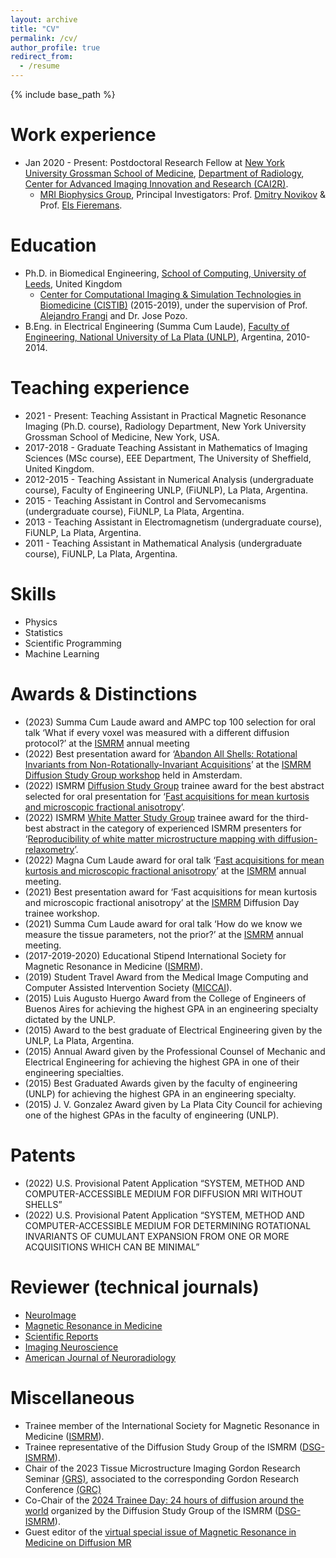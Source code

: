 ```yaml
---
layout: archive
title: "CV"
permalink: /cv/
author_profile: true
redirect_from:
  - /resume
---
```


{% include base_path %}



Work experience
======
* Jan 2020 - Present: Postdoctoral Research Fellow at [New York University Grossman School of Medicine](https://med.nyu.edu/our-community/about-us), [Department of Radiology](https://med.nyu.edu/departments-institutes/radiology/research), [Center for Advanced Imaging Innovation and Research (CAI2R)](https://cai2r.net/).
  * [MRI Biophysics Group](https://www.diffusion-mri.com/), Principal Investigators: Prof. [Dmitry Novikov](https://www.diffusion-mri.com/who-we-are/dmitry-novikov/) & Prof. [Els Fieremans](https://www.diffusion-mri.com/who-we-are/els-fieremans/).


Education
======
* Ph.D. in Biomedical Engineering, [School of Computing, University of Leeds](https://eps.leeds.ac.uk/computing), United Kingdom
  * [Center for Computational Imaging & Simulation Technologies in Biomedicine (CISTIB)](http://www.cistib.org/) (2015-2019), under the supervision of Prof. [Alejandro Frangi](http://www.cistib.org/index.php/members/core-academics/alejandro-frangi) and Dr. Jose Pozo.
* B.Eng. in Electrical Engineering (Summa Cum Laude), [Faculty of Engineering, National University of La Plata (UNLP)](https://www.ing.unlp.edu.ar/), Argentina, 2010-2014.


Teaching experience
======
* 2021 - Present: Teaching Assistant in Practical Magnetic Resonance Imaging (Ph.D. course), Radiology Department, New York University Grossman School of Medicine, New York, USA.
* 2017-2018 - Graduate Teaching Assistant in Mathematics of Imaging Sciences (MSc course), EEE Department, The University of Sheffield, United Kingdom.
* 2012-2015 - Teaching Assistant in Numerical Analysis (undergraduate course), Faculty of Engineering UNLP, (FiUNLP), La Plata, Argentina.
* 2015 - Teaching Assistant in Control and Servomecanisms (undergraduate course), FiUNLP, La Plata, Argentina.
* 2013 - Teaching Assistant in Electromagnetism (undergraduate course), FiUNLP, La Plata, Argentina.
* 2011 - Teaching Assistant in Mathematical Analysis (undergraduate course), FiUNLP, La Plata, Argentina.

Skills
======
* Physics
* Statistics
* Scientific Programming
* Machine Learning

  
Awards & Distinctions
======
* (2023) Summa Cum Laude award and AMPC top 100 selection for oral talk ‘What if every voxel was measured with a different diffusion protocol?’ at the [ISMRM](https://www.ismrm.org/) annual meeting
* (2022) Best presentation award for ‘[Abandon All Shells: Rotational Invariants from Non-Rotationally-Invariant Acquisitions](https://cds.ismrm.org/protected/Diffusion22/abstracts/Coelho.pdf)’ at the [ISMRM Diffusion Study Group workshop](https://www.ismrm.org/workshops/2022/Diffusion/program.php) held in Amsterdam.
* (2022) ISMRM [Diffusion Study Group](https://groups.ismrm.org/diffusion/) trainee award for the best abstract selected for oral presentation for ‘[Fast acquisitions for mean kurtosis and microscopic fractional anisotropy](https://submissions.mirasmart.com/ISMRM2022/Itinerary/Files/PDFFiles/0514.html)’.
* (2022) ISMRM [White Matter Study Group](https://groups.ismrm.org/white-matter/) trainee award for the third-best abstract in the category of experienced ISMRM presenters for ‘[Reproducibility of white matter microstructure mapping with diffusion-relaxometry](https://submissions.mirasmart.com/ISMRM2022/Itinerary/Files/PDFFiles/0697.html)’.
* (2022) Magna Cum Laude award for oral talk ‘[Fast acquisitions for mean kurtosis and microscopic fractional anisotropy](https://submissions.mirasmart.com/ISMRM2022/Itinerary/Files/PDFFiles/0514.html)’ at the [ISMRM](https://www.ismrm.org/) annual meeting.
* (2021) Best presentation award for ‘Fast acquisitions for mean kurtosis and microscopic fractional anisotropy’ at the [ISMRM](https://www.ismrm.org/) Diffusion Day trainee workshop.
* (2021) Summa Cum Laude award for oral talk ‘How do we know we measure the tissue parameters, not the prior?’ at the [ISMRM](https://www.ismrm.org/) annual meeting.
* (2017-2019-2020) Educational Stipend International Society for Magnetic Resonance in Medicine ([ISMRM](https://www.ismrm.org/)).
* (2019) Student Travel Award from the Medical Image Computing and Computer Assisted Intervention Society ([MICCAI](http://www.miccai.org/about-miccai/awards/student-travel-awards/)).
* (2015) Luis Augusto Huergo Award from the College of Engineers of Buenos Aires for achieving the highest GPA in an engineering specialty dictated by the UNLP.
* (2015) Award to the best graduate of Electrical Engineering given by the UNLP, La Plata, Argentina.
* (2015) Annual Award given by the Professional Counsel of Mechanic and Electrical Engineering for achieving
the highest GPA in one of their engineering specialties.
* (2015) Best Graduated Awards given by the faculty of engineering (UNLP) for achieving the highest GPA in an engineering specialty.
* (2015) J. V. Gonzalez Award given by La Plata City Council for achieving one of the highest GPAs in the faculty of engineering (UNLP).


Patents
======
* (2022) U.S. Provisional Patent Application “SYSTEM, METHOD AND COMPUTER-ACCESSIBLE MEDIUM FOR DIFFUSION MRI WITHOUT SHELLS”
* (2022) U.S. Provisional Patent Application “SYSTEM, METHOD AND COMPUTER-ACCESSIBLE MEDIUM FOR DETERMINING ROTATIONAL INVARIANTS OF CUMULANT EXPANSION FROM ONE OR MORE ACQUISITIONS WHICH CAN BE MINIMAL”

Reviewer (technical journals)
======
* [NeuroImage](https://www.sciencedirect.com/journal/neuroimage)
* [Magnetic Resonance in Medicine](https://onlinelibrary.wiley.com/journal/15222594)
* [Scientific Reports](https://www.nature.com/srep/)
* [Imaging Neuroscience](https://janeway.imaging-neuroscience.org/)
* [American Journal of Neuroradiology](https://www.ajnr.org/)

Miscellaneous
======
* Trainee member of the International Society for Magnetic Resonance in Medicine ([ISMRM](https://www.ismrm.org/)).
* Trainee representative of the Diffusion Study Group of the ISMRM ([DSG-ISMRM](https://groups.ismrm.org/diffusion/)).
* Chair of the 2023 Tissue Microstructure Imaging Gordon Research Seminar [(GRS)](https://www.grc.org/tissue-microstructure-imaging-grs-conference/2023/), associated to the corresponding Gordon Research Conference [(GRC)](https://www.grc.org/tissue-microstructure-imaging-conference/2023/)
* Co-Chair of the [2024 Trainee Day: 24 hours of diffusion around the world](https://www.ismrm.org/virtual-meetings/diffusion-day-2024/) organized by the Diffusion Study Group of the ISMRM ([DSG-ISMRM](https://groups.ismrm.org/diffusion/)).
* Guest editor of the [virtual special issue of Magnetic Resonance in Medicine on Diffusion MR](https://onlinelibrary.wiley.com/doi/toc/10.1002/(ISSN)1522-2594.diffusion)
